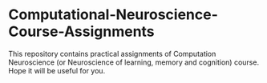 # Computational-Neuroscience-Course-Assignments
This repository contains practical assignments of Computation Neuroscience (or Neuroscience of learning, memory and cognition) course. Hope it will be useful for you.
